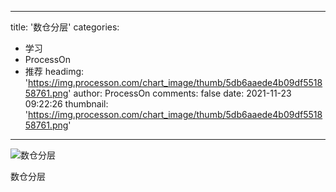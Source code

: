
---
title: '数仓分层'
categories: 
 - 学习
 - ProcessOn
 - 推荐
headimg: 'https://img.processon.com/chart_image/thumb/5db6aaede4b09df551858761.png'
author: ProcessOn
comments: false
date: 2021-11-23 09:22:26
thumbnail: 'https://img.processon.com/chart_image/thumb/5db6aaede4b09df551858761.png'
---

<div>   
<img class="thumb" alt="数仓分层" src="https://img.processon.com/chart_image/thumb/5db6aaede4b09df551858761.png" referrerpolicy="no-referrer">
<p>数仓分层</p>  
</div>
            